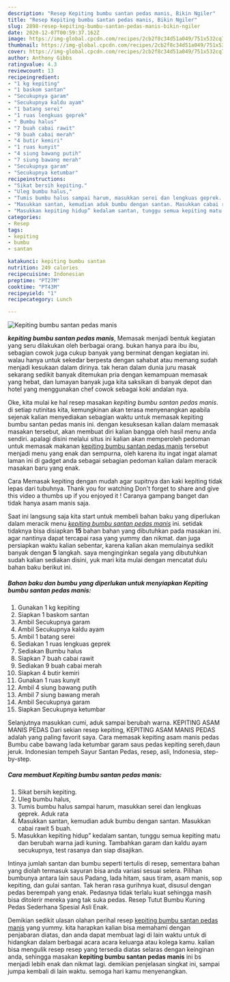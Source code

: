 ```yaml
---
description: "Resep Kepiting bumbu santan pedas manis, Bikin Ngiler"
title: "Resep Kepiting bumbu santan pedas manis, Bikin Ngiler"
slug: 2898-resep-kepiting-bumbu-santan-pedas-manis-bikin-ngiler
date: 2020-12-07T00:59:37.162Z
image: https://img-global.cpcdn.com/recipes/2cb2f8c34d51a049/751x532cq70/kepiting-bumbu-santan-pedas-manis-foto-resep-utama.jpg
thumbnail: https://img-global.cpcdn.com/recipes/2cb2f8c34d51a049/751x532cq70/kepiting-bumbu-santan-pedas-manis-foto-resep-utama.jpg
cover: https://img-global.cpcdn.com/recipes/2cb2f8c34d51a049/751x532cq70/kepiting-bumbu-santan-pedas-manis-foto-resep-utama.jpg
author: Anthony Gibbs
ratingvalue: 4.3
reviewcount: 13
recipeingredient:
- "1 kg kepiting"
- "1 baskom santan"
- "Secukupnya garam"
- "Secukupnya kaldu ayam"
- "1 batang serei"
- "1 ruas lengkuas geprek"
- " Bumbu halus"
- "7 buah cabai rawit"
- "9 buah cabai merah"
- "4 butir kemiri"
- "1 ruas kunyit"
- "4 siung bawang putih"
- "7 siung bawang merah"
- "Secukupnya garam"
- "Secukupnya ketumbar"
recipeinstructions:
- "Sikat bersih kepiting."
- "Uleg bumbu halus,"
- "Tumis bumbu halus sampai harum, masukkan serei dan lengkuas geprek. Aduk rata"
- "Masukkan santan, kemudian aduk bumbu dengan santan. Masukkan cabai rawit 5 buah."
- "Masukkan kepiting hidup” kedalam santan, tunggu semua kepiting matu dan berubah warna jadi kuning. Tambahkan garam dan kaldu ayam secukupnya, test rasanya dan siap disajikan."
categories:
- Resep
tags:
- kepiting
- bumbu
- santan

katakunci: kepiting bumbu santan 
nutrition: 249 calories
recipecuisine: Indonesian
preptime: "PT27M"
cooktime: "PT43M"
recipeyield: "1"
recipecategory: Lunch

---
```



![Kepiting bumbu santan pedas manis](https://img-global.cpcdn.com/recipes/2cb2f8c34d51a049/751x532cq70/kepiting-bumbu-santan-pedas-manis-foto-resep-utama.jpg)

<b><i>kepiting bumbu santan pedas manis</i></b>, Memasak menjadi bentuk kegiatan yang seru dilakukan oleh berbagai orang. bukan hanya para ibu ibu, sebagian cowok juga cukup banyak yang berminat dengan kegiatan ini. walau hanya untuk sekedar berpesta dengan sahabat atau memang sudah menjadi kesukaan dalam dirinya. tak heran dalam dunia juru masak sekarang sedikit banyak ditemukan pria dengan kemampuan memasak yang hebat, dan lumayan banyak juga kita saksikan di banyak depot dan hotel yang menggunakan chef cowok sebagai koki andalan nya.

Oke, kita mulai ke hal resep masakan <i>kepiting bumbu santan pedas manis</i>. di setiap rutinitas kita, kemungkinan akan terasa menyenangkan apabila sejenak kalian menyediakan sebagian waktu untuk memasak kepiting bumbu santan pedas manis ini. dengan kesuksesan kalian dalam memasak masakan tersebut, akan membuat diri kalian bangga oleh hasil menu anda sendiri. apalagi disini melalui situs ini kalian akan memperoleh pedoman untuk memasak makanan <u>kepiting bumbu santan pedas manis</u> tersebut menjadi menu yang enak dan sempurna, oleh karena itu ingat ingat alamat laman ini di gadget anda sebagai sebagian pedoman kalian dalam meracik masakan baru yang enak.

Cara Memasak kepiting dengan mudah agar supitnya dan kaki kepiting tidak lepas dari tubuhnya. Thank you for watching Don&#39;t forget to share and give this video a thumbs up if you enjoyed it ! Caranya gampang banget dan tidak hanya asam manis saja.


Saat ini langsung saja kita start untuk membeli bahan baku yang diperlukan dalam meracik menu <u><i>kepiting bumbu santan pedas manis</i></u> ini. setidak tidaknya bisa disiapkan <b>15</b> bahan bahan yang dibutuhkan pada masakan ini. agar nantinya dapat tercapai rasa yang yummy dan nikmat. dan juga persiapkan waktu kalian sebentar, karena kalian akan memulainya sedikit banyak dengan <b>5</b> langkah. saya menginginkan segala yang dibutuhkan sudah kalian sediakan disini, yuk mari kita mulai dengan mencatat dulu bahan baku berikut ini.

<!--inarticleads1-->

##### Bahan baku dan bumbu yang diperlukan untuk menyiapkan Kepiting bumbu santan pedas manis:

1. Gunakan 1 kg kepiting
1. Siapkan 1 baskom santan
1. Ambil Secukupnya garam
1. Ambil Secukupnya kaldu ayam
1. Ambil 1 batang serei
1. Sediakan 1 ruas lengkuas geprek
1. Sediakan  Bumbu halus
1. Siapkan 7 buah cabai rawit
1. Sediakan 9 buah cabai merah
1. Siapkan 4 butir kemiri
1. Gunakan 1 ruas kunyit
1. Ambil 4 siung bawang putih
1. Ambil 7 siung bawang merah
1. Ambil Secukupnya garam
1. Siapkan Secukupnya ketumbar


Selanjutnya masukkan cumi, aduk sampai berubah warna. KEPITING ASAM MANIS PEDAS Dari sekian resep kepiting, KEPITING ASAM MANIS PEDAS adalah yang paling favorit saya. Cara memasak kepiting asam manis pedas Bumbu cabe bawang lada ketumbar garam saus pedas kepiting sereh,daun jeruk. Indonesian tempeh Sayur Santan Pedas, resep, asli, Indonesia, step-by-step. 

<!--inarticleads2-->

##### Cara membuat Kepiting bumbu santan pedas manis:

1. Sikat bersih kepiting.
1. Uleg bumbu halus,
1. Tumis bumbu halus sampai harum, masukkan serei dan lengkuas geprek. Aduk rata
1. Masukkan santan, kemudian aduk bumbu dengan santan. Masukkan cabai rawit 5 buah.
1. Masukkan kepiting hidup” kedalam santan, tunggu semua kepiting matu dan berubah warna jadi kuning. Tambahkan garam dan kaldu ayam secukupnya, test rasanya dan siap disajikan.


Intinya jumlah santan dan bumbu seperti tertulis di resep, sementara bahan yang diolah termasuk sayuran bisa anda variasi sesuai selera. Pilihan bumbunya antara lain saus Padang, lada hitam, saus tiram, asam manis, sop kepiting, dan gulai santan. Tak heran rasa gurihnya kuat, disusul dengan pedas berempah yang enak. Pedasnya tidak terlalu kuat sehingga masih bisa ditolerir mereka yang tak suka pedas. Resep Tutut Bumbu Kuning Pedas Sederhana Spesial Asli Enak. 

Demikian sedikit ulasan olahan perihal resep <u>kepiting bumbu santan pedas manis</u> yang yummy. kita harapkan kalian bisa memahami dengan penjabaran diatas, dan anda dapat membuat lagi di lain waktu untuk di hidangkan dalam berbagai acara acara keluarga atau kolega kamu. kalian bisa mengulik resep resep yang tersedia diatas selaras dengan keinginan anda, sehingga masakan <b>kepiting bumbu santan pedas manis</b> ini bs menjadi lebih enak dan nikmat lagi. demikian penjelasan singkat ini, sampai jumpa kembali di lain waktu. semoga hari kamu menyenangkan.
